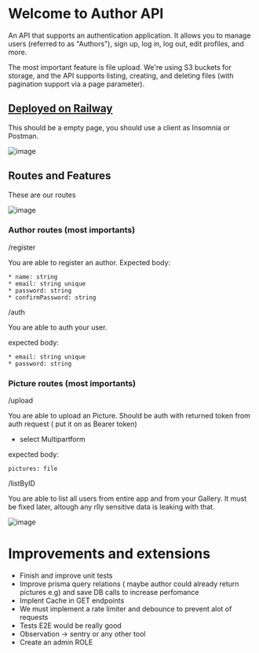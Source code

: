 # Welcome to Author API

An API that supports an authentication application. It allows you to manage users (referred to as "Authors"), sign up, log in, log out, edit profiles, and more.

The most important feature is file upload. We're using S3 buckets for storage, and the API supports listing, creating, and deleting files (with pagination support via a page parameter).

## [Deployed on Railway](https://interview-production-e06a.up.railway.app/)

This should be a empty page, you should use a client as Insomnia or Postman.

![image](https://user-images.githubusercontent.com/68877260/221585563-b4ea3c2c-c2fe-4724-8122-4bdbb7cc74db.png)


## Routes and Features

<div style="display:block; margin-bottom:1rem;">
These are our routes
<div/>

![image](https://user-images.githubusercontent.com/68877260/221585747-5c0185fb-9924-4dc7-a947-fcef3a711ce3.png)

### Author routes (most importants)


/register

You are able to register an author.
Expected body: 
```  
* name: string
* email: string unique
* password: string
* confirmPassword: string
```  

/auth

You are able to auth your user.

expected body: 
```
* email: string unique
* password: string
```

### Picture routes (most importants)

/upload

You are able to upload an Picture. Should be auth with returned token from auth request ( put it on as Bearer token)

* select Multipartform

expected body:

```
pictures: file
```

/listByID

You are able to list all users from entire app and from your Gallery. It must be fixed later, altough any rlly sensitive data is leaking with that.

![image](https://user-images.githubusercontent.com/68877260/221591159-0218316f-7b08-408b-9bcb-e9c06bf80b99.png)

# Improvements and extensions

* Finish and improve unit tests
* Improve prisma query relations ( maybe author could already return pictures e.g) and save DB calls to increase perfomance
* Implent Cache in GET endpoints
* We must implement a rate limiter and debounce to prevent alot of requests
* Tests E2E would be really good
* Observation -> sentry or any other tool
* Create an admin ROLE 
